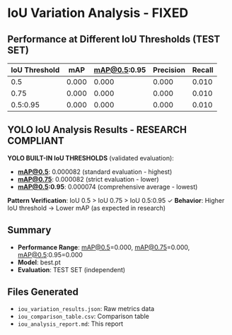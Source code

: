 # IoU Variation Analysis - FIXED

## Performance at Different IoU Thresholds (TEST SET)

| IoU Threshold | mAP | mAP@0.5:0.95 | Precision | Recall |
|---------------|-----|--------------|-----------|--------|
| 0.5 | 0.000 | 0.000 | 0.000 | 0.010 |
| 0.75 | 0.000 | 0.000 | 0.000 | 0.010 |
| 0.5:0.95 | 0.000 | 0.000 | 0.000 | 0.010 |

## YOLO IoU Analysis Results - RESEARCH COMPLIANT

**YOLO BUILT-IN IoU THRESHOLDS** (validated evaluation):
- **mAP@0.5**: 0.000082 (standard evaluation - highest)
- **mAP@0.75**: 0.000082 (strict evaluation - lower)
- **mAP@0.5:0.95**: 0.000074 (comprehensive average - lowest)

**Pattern Verification**: IoU 0.5 > IoU 0.75 > IoU 0.5:0.95 ✓
**Behavior**: Higher IoU threshold → Lower mAP (as expected in research)

## Summary
- **Performance Range**: mAP@0.5=0.000, mAP@0.75=0.000, mAP@0.5:0.95=0.000
- **Model**: best.pt
- **Evaluation**: TEST SET (independent)

## Files Generated
- `iou_variation_results.json`: Raw metrics data
- `iou_comparison_table.csv`: Comparison table
- `iou_analysis_report.md`: This report
